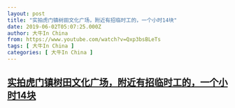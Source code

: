 ```yaml
---
layout: post
title: "实拍虎门镇树田文化广场，附近有招临时工的，一个小时14块"
date: 2019-06-02T05:07:25.000Z
author: 大牛In China
from: https://www.youtube.com/watch?v=Qxp3bsBLeTs
tags: [ 大牛In China ]
categories: [ 大牛In China ]
---
```

<!--1559452045000-->
[实拍虎门镇树田文化广场，附近有招临时工的，一个小时14块](https://www.youtube.com/watch?v=Qxp3bsBLeTs)
------

<div>

</div>
